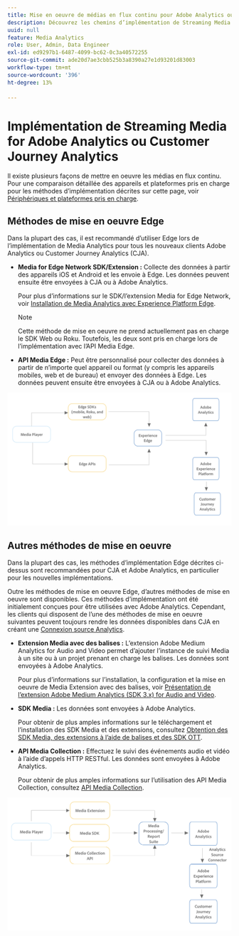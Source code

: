 ```yaml
---
title: Mise en oeuvre de médias en flux continu pour Adobe Analytics ou Customer Journey Analytics
description: Découvrez les chemins d’implémentation de Streaming Media.
uuid: null
feature: Media Analytics
role: User, Admin, Data Engineer
exl-id: ed9297b1-6487-4099-bc62-0c3a40572255
source-git-commit: ade20d7ae3cbb525b3a8390a27e1d93201d83003
workflow-type: tm+mt
source-wordcount: '396'
ht-degree: 13%

---
```


# Implémentation de Streaming Media for Adobe Analytics ou Customer Journey Analytics

Il existe plusieurs façons de mettre en oeuvre les médias en flux continu. Pour une comparaison détaillée des appareils et plateformes pris en charge pour les méthodes d’implémentation décrites sur cette page, voir [Périphériques et plateformes pris en charge](/help/getting-started/supported-devices.md).

## Méthodes de mise en oeuvre Edge

Dans la plupart des cas, il est recommandé d’utiliser Edge lors de l’implémentation de Media Analytics pour tous les nouveaux clients Adobe Analytics ou Customer Journey Analytics (CJA).

* **Media for Edge Network SDK/Extension :** Collecte des données à partir des appareils iOS et Android et les envoie à Edge. Les données peuvent ensuite être envoyées à CJA ou à Adobe Analytics.

  Pour plus d’informations sur le SDK/l’extension Media for Edge Network, voir [Installation de Media Analytics avec Experience Platform Edge](/help/implementation/implementation-edge.md).

  >[!NOTE]
  >
  >Cette méthode de mise en oeuvre ne prend actuellement pas en charge le SDK Web ou Roku. Toutefois, les deux sont pris en charge lors de l’implémentation avec l’API Media Edge.

* **API Media Edge :** Peut être personnalisé pour collecter des données à partir de n’importe quel appareil ou format (y compris les appareils mobiles, web et de bureau) et envoyer des données à Edge. Les données peuvent ensuite être envoyées à CJA ou à Adobe Analytics.

  <!-- For more information about the Media Edge API, see (link to John's docs when they're ready) -->

![Workflow CJA](assets/cja-implementation.png)

## Autres méthodes de mise en oeuvre

Dans la plupart des cas, les méthodes d’implémentation Edge décrites ci-dessus sont recommandées pour CJA et Adobe Analytics, en particulier pour les nouvelles implémentations.

Outre les méthodes de mise en oeuvre Edge, d’autres méthodes de mise en oeuvre sont disponibles. Ces méthodes d’implémentation ont été initialement conçues pour être utilisées avec Adobe Analytics. Cependant, les clients qui disposent de l’une des méthodes de mise en oeuvre suivantes peuvent toujours rendre les données disponibles dans CJA en créant une [Connexion source Analytics](https://experienceleague.adobe.com/docs/experience-platform/sources/ui-tutorials/create/adobe-applications/analytics.html?lang=fr).

* **Extension Media avec des balises :** L’extension Adobe Medium Analytics for Audio and Video permet d’ajouter l’instance de suivi Media à un site ou à un projet prenant en charge les balises. Les données sont envoyées à Adobe Analytics.

  Pour plus d’informations sur l’installation, la configuration et la mise en oeuvre de Media Extension avec des balises, voir [Présentation de l’extension Adobe Medium Analytics (SDK 3.x) for Audio and Video](https://experienceleague.adobe.com/docs/experience-platform/tags/extensions/client/media-analytics-3x/overview.html).

* **SDK Media :**  Les données sont envoyées à Adobe Analytics.

  Pour obtenir de plus amples informations sur le téléchargement et l’installation des SDK Media et des extensions, consultez [Obtention des SDK Media, des extensions à l’aide de balises et des SDK OTT](/help/getting-started/download-sdks.md).

* **API Media Collection :** Effectuez le suivi des événements audio et vidéo à l’aide d’appels HTTP RESTful. Les données sont envoyées à Adobe Analytics.

  Pour obtenir de plus amples informations sur l’utilisation des API Media Collection, consultez [API Media Collection](media-collection-api/mc-api-overview.md).


![Processus Analytics](assets/analytics-implementation.png)

<!--
(Not sure if we need the following paragraph and graphic. Paragraph is somewhat redundant with the intro paragraph of this article)
Choose the implementation method depending on the supported platforms. Some players are not supported by the Media SDKs or the Adobe Experience Platform Media Extensions. The Media Collection APIs provide a way to support those players. For information on supported devices, see [Supported devices and platforms](/help/getting-started/supported-devices.md).

![Media Flow](media-sdk/assets/choose-media-flow2.png)
-->

